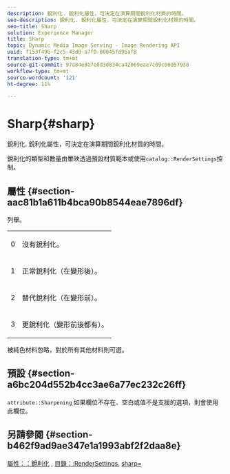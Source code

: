 ```yaml
---
description: 銳利化. 銳利化屬性，可決定在演算期間銳利化材質的時間。
seo-description: 銳利化. 銳利化屬性，可決定在演算期間銳利化材質的時間。
seo-title: Sharp
solution: Experience Manager
title: Sharp
topic: Dynamic Media Image Serving - Image Rendering API
uuid: f153f496-f2c5-43d0-a7f0-00045fd96af8
translation-type: tm+mt
source-git-commit: 97a84e8e7edd3d834ca42069eae7c09c00d57938
workflow-type: tm+mt
source-wordcount: '121'
ht-degree: 11%

---
```



# Sharp{#sharp}

銳利化. 銳利化屬性，可決定在演算期間銳利化材質的時間。

銳利化的類型和數量由暈映透過預設材質範本或使用`catalog::RenderSettings`控制。

## 屬性 {#section-aac81b1a611b4bca90b8544eae7896df}

列舉。

<table id="simpletable_D52B41A39E4E4E54A06821B9D689DB30"> 
 <tr class="strow"> 
  <td class="stentry"> <p>0 </p></td> 
  <td class="stentry"> <p>沒有銳利化。 </p></td> 
 </tr> 
 <tr class="strow"> 
  <td class="stentry"> <p>1 </p></td> 
  <td class="stentry"> <p>正常銳利化（在變形後）。 </p></td> 
 </tr> 
 <tr class="strow"> 
  <td class="stentry"> <p>2 </p></td> 
  <td class="stentry"> <p>替代銳利化（在變形前）。 </p></td> 
 </tr> 
 <tr class="strow"> 
  <td class="stentry"> <p>3 </p></td> 
  <td class="stentry"> <p>更銳利化（變形前後都有）。 </p></td> 
 </tr> 
</table>

被純色材料忽略，對於所有其他材料則可選。

## 預設 {#section-a6bc204d552b4cc3ae6a77ec232c26ff}

`attribute::Sharpening` 如果欄位不存在、空白或值不是支援的選項，則會使用此欄位。

## 另請參閱 {#section-b462f9ad9ae347e1a1993abf2f2daa8e}

[屬性：：銳利化](../../../../../ir-api/material-cat/image-rendering-api-ref/c-ir-material-catalog/c-ir-attributes-reference/r-ir-cat-sharp.md#reference-c706450cf95347f98f86c696f9167297) , [目錄：:RenderSettings](../../../../../ir-api/material-cat/image-rendering-api-ref/c-ir-material-catalog/c-ir-attributes-reference/r-ir-rendersettings.md#reference-f3ae5e18095d40b2a8edef957dd82fbd), [sharp=](../../../../../ir-api/http-protocol/image-rendering-api-ref/c-ir-http-protocol-ref/c-ir-http-protocol-command-reference/r-ir-http-sharp.md#reference-acdd87f6b5de4e3a85e5d3c03022a35a)
